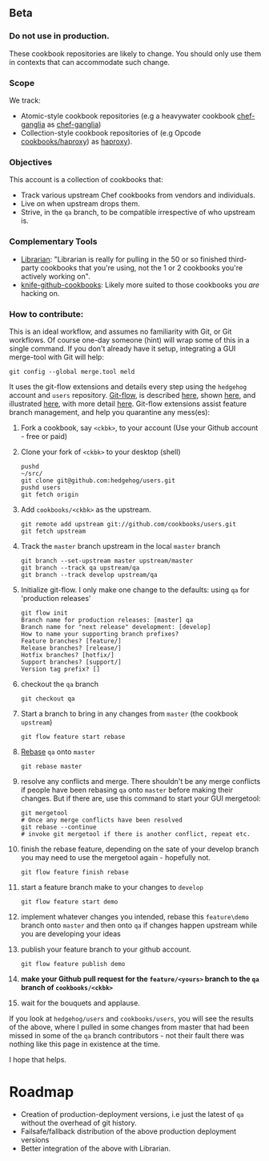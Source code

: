 ## Beta
### Do not use in production.
These cookbook repositories are likely to change.  You should only use them in
contexts that can accommodate such change.

### Scope
We track:

 - Atomic-style cookbook repositories (e.g a heavywater cookbook
[chef-ganglia](https://github.com/heavywater/chef-ganglia) as [chef-ganglia](https://github.com/cookbooks/chef-ganglia))
 - Collection-style cookbook repositories of (e.g Opcode [cookbooks/haproxy](https://github.com/opscode/cookbooks/tree/master/haproxy))
as [haproxy](https://github.com/cookbooks/haproxy)).

### Objectives
This account is a collection of cookbooks that:

 - Track various upstream Chef cookbooks from vendors and individuals.
 - Live on when upstream drops them.
 - Strive, in the `qa` branch, to be compatible irrespective of who upstream is.

### Complementary Tools
 - [Librarian](https://github.com/applicationsonline/librarian): "Librarian is really for pulling in the 50 or so finished third-party cookbooks that you're using, not the 1 or 2 cookbooks you're actively working on".
 - [knife-github-cookbooks](https://github.com/websterclay/knife-github-cookbooks): Likely more suited to those cookbooks you *are* hacking on.

### How to contribute:
This is an ideal workflow, and assumes no familiarity with Git, or Git workflows.  Of course
one-day someone (hint) will wrap some of this in a single command.
If you don't already have it setup, integrating a GUI merge-tool with Git will help:

    git config --global merge.tool meld

It uses the git-flow extensions and details every step using the `hedgehog` account and `users` repository.
[Git-flow](https://github.com/nvie/gitflow), is described [here](http://jeffkreeftmeijer.com/2010/why-arent-you-using-git-flow/),
shown [here](http://buildamodule.com/video/change-management-and-version-control-deploying-releases-features-and-fixes-with-git-how-to-use-a-scalable-git-branching-model-called-gitflow),
and illustrated [here](https://github.com/eadz/Git-Flow-Example), with more detail
[here](http://yakiloo.com/getting-started-git-flow/).
Git-flow extensions assist feature branch management, and help you quarantine any mess(es):

 1. Fork a cookbook, say `<ckbk>`, to your account (Use your Github account - free or paid)
 1. Clone your fork of `<ckbk>` to your desktop (shell)

        pushd
        ~/src/
        git clone git@github.com:hedgehog/users.git
        pushd users
        git fetch origin
 1. Add `cookbooks/<ckbk>` as the upstream.

        git remote add upstream git://github.com/cookbooks/users.git
        git fetch upstream
 1. Track the `master` branch upstream in the local `master` branch

        git branch --set-upstream master upstream/master
        git branch --track qa upstream/qa
        git branch --track develop upstream/qa
 1. Initialize git-flow.  I only make one change to the defaults: using `qa` for
    'production releases'

        git flow init
        Branch name for production releases: [master] qa
        Branch name for "next release" development: [develop]
        How to name your supporting branch prefixes?
        Feature branches? [feature/]
        Release branches? [release/]
        Hotfix branches? [hotfix/]
        Support branches? [support/]
        Version tag prefix? []
 1. checkout the `qa` branch

        git checkout qa
 1. Start a branch to bring in any changes from `master` (the cookbook `upstream`)

        git flow feature start rebase
 1. [Rebase](http://book.git-scm.com/4_rebasing.html) `qa` onto `master`

        git rebase master
 1. resolve any conflicts and merge.  There shouldn't be any merge conflicts if
    people have been rebasing `qa` onto `master` before making their changes.
    But if there are, use this command to start your GUI mergetool:

        git mergetool
        # Once any merge conflicts have been resolved
        git rebase --continue
        # invoke git mergetool if there is another conflict, repeat etc.
 1. finish the rebase feature, depending on the sate of your develop branch you may need to use the mergetool again - hopefully not.

        git flow feature finish rebase
 1. start a feature branch make to your changes to `develop`

        git flow feature start demo
 1. implement whatever changes you intended, rebase this `feature\demo` branch
 onto `master` and then onto `qa` if changes happen upstream while you are developing your ideas
 1. publish your feature branch to your github account.

        git flow feature publish demo
 1. **make your Github pull request for the `feature/<yours>` branch to the `qa` branch of `cookbooks/<ckbk>`**
 1. wait for the bouquets and applause.

If you look at `hedgehog/users` and `cookbooks/users`, you will see the results
of the above, where I pulled in some changes from master that had been missed in some
of the `qa` branch contributors - not their fault there was nothing like this page
in existence at the time.

I hope that helps.

# Roadmap
 - Creation of production-deployment versions, i.e just the latest of `qa` without
 the overhead of git history.
 - Failsafe/fallback distribution of the above production deployment versions
 - Better integration of the above with Librarian.

